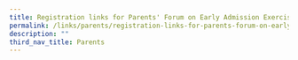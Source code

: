 ```yaml
---
title: Registration links for Parents' Forum on Early Admission Exercise
permalink: /links/parents/registration-links-for-parents-forum-on-early-admission-exercise
description: ""
third_nav_title: Parents
---
```


